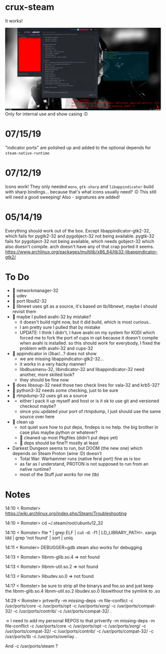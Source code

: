 # crux-steam

It works!

![screenshot](steam-native.png)
Only for internal use and show casing :D

# 07/15/19
"indicator ports" are polished up and added to the optional depends for `steam-native-runtime`

# 07/12/19
Icons work! They only needed `mono`, `gtk-sharp` and `libappindicator` build with sharp bindings... because that's what icons usually need? :D
This still will need a good sweeping!
Also - signatures are added!

# 05/14/19
Everything should work out of the box. Except libappindicator-gtk2-32, which fails for pygtk2-32 and pygobject-32 not being available. pygtk-32 fails for pygobject-32 not being available, which needs gobject-32 which also doesn't compile. arch doesn't have any of that crap ported it seems. https://www.archlinux.org/packages/multilib/x86_64/lib32-libappindicator-gtk2/

# To Do

*  networkmanager-32
*  udev
*  port libsdl2-32
*  libnewt uses git as a source, it's based on tb/libnewt, maybe I should revisit them
*  maybe I pulled avahi-32 by mistake?
  * it doesn't build right now, but it did build, which is most curious..
  * I am pretty sure I pulled that by mistake
  * UPDATE: I think I didn't, I have avahi on my system for KODI which forced me to fork the port of cups in opt because it doesn't compile when avahi is installed. so this should work for everybody, I fixed the problem with avahi-32 and cups-32
*  appindicator in i3bar/…? does not show
  * we are missing libappindicator-gtk2-32...
  * it works in a very hacky manner!
  * libdbusmenu-32, libindicator-32 and libappindicator-32 need another, more skilled look?
  * they should be fine now
*  does libsoup-32 need those two check lines for vala-32 and krb5-32?
*  python3-32 needs some checking, just to be sure
*  rtmpdump-32 uses git as a source
*   * either I pack it up myself and host or is it ok to use git and versioned checkout maybe?
    * since you updated your port of rtmpdump, I just should use the same source over here
*  clean up
  * not quiet sure how to put deps, findeps is no help. the big brother in case plus maybe python or whatever?
  *  cleaned up most Pkgfiles (didn't put deps yet)
  *  deps should be fine?! mostly at least
* Darkest Dungeon seems to run, but DOOM (the new one) which depends on Steam Proton (wine :D) doesn't
  * Total War: Warhammer runs (native feral port) fine as is too
  * as far as I understand, PROTON is not supposed to run from an native runtime?
  * most of the Stuff *just works* for me (tb)

# Notes

14:10 < Romster> https://wiki.archlinux.org/index.php/Steam/Troubleshooting

14:10 < Romster> cd ~/.steam/root/ubuntu12_32

14:10 < Romster> file * | grep ELF | cut -d: -f1 | LD_LIBRARY_PATH=. xargs ldd | grep 'not found' | sort | uniq

14:11 < Romster> DEBUGGER=gdb steam also works for debugging

14:13 < Romster> Ilibnm-glib.so.4 => not found

14:13 < Romster> Ilibnm-util.so.2 => not found

14:13 < Romster> Ilibudev.so.0 => not found

14:17 < Romster> be sure to strip all the binarys and foo.so and just keep the libnm-glib.so.4 libnm-util.so.2 libudev.so.0 libswithout the symlink to .so

14:29 < Romster> prtverify -m missing-deps -m file-conflict -c /usr/ports/core -c /usr/ports/opt -c /usr/ports/xorg/ -c /usr/ports/compat-32/ -c /usr/ports/contrib/ -c /usr/ports/compat-32/ .

-> I need to add my personal REPOS to that
prtverify -m missing-deps -m file-conflict -c /usr/ports/core -c /usr/ports/opt -c /usr/ports/xorg/ -c /usr/ports/compat-32/ -c /usr/ports/contrib/ -c /usr/ports/compat-32/ -c /usr/ports/tb -c /usr/ports/overlay .

And -c /usr/ports/steam ?
